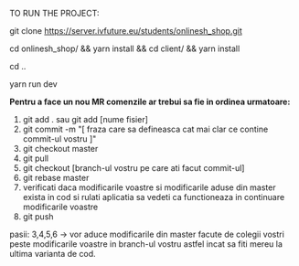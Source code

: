 TO RUN THE PROJECT:

git clone https://server.ivfuture.eu/students/onlinesh_shop.git

cd onlinesh_shop/ && yarn install && cd client/ && yarn install

cd .. 

yarn run dev

**Pentru a face un nou MR comenzile ar trebui sa fie in ordinea urmatoare:**
1. git add . sau git add [nume fisier]
2. git commit -m "[ fraza care sa defineasca cat mai clar ce contine commit-ul vostru ]"
3. git checkout master
4. git pull
5. git checkout [branch-ul vostru pe care ati facut commit-ul]
6. git rebase master
7. verificati daca modificarile voastre si modificarile aduse din master exista in cod si rulati aplicatia sa vedeti ca functioneaza in continuare modificarile voastre
8. git push

pasii: 3,4,5,6 -> vor aduce modificarile din master facute de colegii vostri peste modificarile voastre in branch-ul vostru astfel incat sa fiti mereu la ultima varianta de cod.
